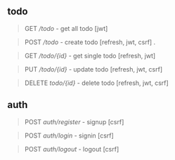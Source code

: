 ## todo

> GET */todo*   - get all todo [jwt]

> POST */todo*  - create todo [refresh, jwt, csrf] . 

> GET */todo/{id}* - get single todo [refresh, jwt]

> PUT */todo/{id}* - update todo [refresh, jwt, csrf]

> DELETE *todo/{id}* - delete todo [refresh, jwt, csrf]

## auth

> POST *auth/register* - signup [csrf]

> POST *auth/login* - signin [csrf]

> POST *auth/logout* - logout [csrf]